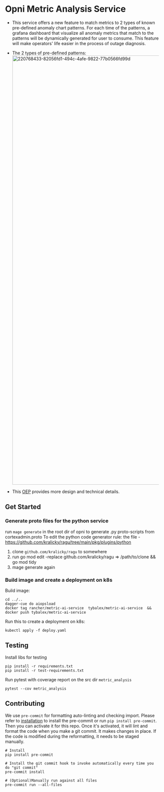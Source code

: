 # Opni Metric Analysis Service

* This service offers a new feature to match metrics to 2 types of known pre-defined anomaly chart patterns. For each time of the patterns, a grafana dashboard that visualize all anomaly metrics that match to the patterns will be dynamically generated for user to consume. This feature will make operators' life easier in the process of outage diagnosis. 

* The 2 types of pre-defined patterns: <img width="1401" alt="220768433-82056fd1-494c-4afe-9822-77b0566fd99d" src="https://github.com/rancher/opni/assets/4568163/221bc7b7-2ec1-447a-9f2d-c7e2507e6f4a">

* This [OEP](https://github.com/rancher/opni/blob/main/enhancements/aiops/20230120-Identify-metrics-that-match-known-anomaly-chart-patterns.md) provides more design and technical details.

## Get Started

### Generate proto files for the python service
run `mage generate` in the root dir of opni to generate .py proto-scripts from cortexadmin.proto 
To edit the python code generator rule: the file - https://github.com/kralicky/ragu/tree/main/pkg/plugins/python
1. clone `github.com/kralicky/ragu` to somewhere
2. run go mod edit -replace github.com/kralicky/ragu => /path/to/clone && go mod tidy
3. mage generate again

### Build image and create a deployment on k8s
Build image:
```
cd ../..
dagger-cue do aiopsload
docker tag rancher/metric-ai-service  tybalex/metric-ai-service  &&  docker push tybalex/metric-ai-service
```

Run this to create a deployment on k8s:
```
kubectl apply -f deploy.yaml
```


## Testing
Install libs for testing
```
pip install -r requirements.txt
pip install -r test-requirements.txt
```

Run pytest with coverage report on the src dir `metric_analysis`
```
pytest --cov metric_analysis
```

## Contributing
We use `pre-commit` for formatting auto-linting and checking import. Please refer to [installation](https://pre-commit.com/#installation) to install the pre-commit or run `pip install pre-commit`. Then you can activate it for this repo. Once it's activated, it will lint and format the code when you make a git commit. It makes changes in place. If the code is modified during the reformatting, it needs to be staged manually.

```
# Install
pip install pre-commit

# Install the git commit hook to invoke automatically every time you do "git commit"
pre-commit install

# (Optional)Manually run against all files
pre-commit run --all-files
```
